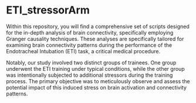 # ETI_stressorArm
Within this repository, you will find a comprehensive set of scripts designed for the in-depth analysis of brain connectivity, specifically employing Granger causality techniques. These analyses are specifically tailored for examining brain connectivity patterns during the performance of the Endotracheal Intubation (ETI) task, a critical medical procedure.

Notably, our study involved two distinct groups of trainees. One group underwent the ETI training under typical conditions, while the other group was intentionally subjected to additional stressors during the training process. The primary objective was to meticulously observe and assess the potential impact of this induced stress on brain activation and connectivity patterns.
